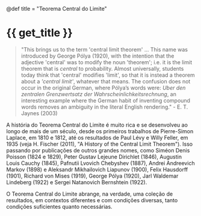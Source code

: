@def title = "Teorema Central do Limite"

# {{ get_title }}

> "This brings us to the term 'central limit theorem' ... This name was introduced by George Pólya (1920), with the intention that the adjective 'central' was to modify the noun 'theorem'; i.e. it is the limit theorem that is *central* to probability. Almost universally, students today think that 'central' modifies 'limit', so that it is instead a theorem about a *'central limit'*, whatever that means. The confusion does not occur in the original German, where Pólya’s words were: *Uber den zentralen Grenzwertsatz der Wahrscheinlichkeitsrechnung*, an interesting example where the German habit of inventing compound words removes an ambiguity in the literal English rendering." -  E. T. Jaynes (2003)

A história do Teorema Central do Limite é muito rica e se desenvolveu ao longo de mais de um século, desde os primeiros trabalhos de Pierre-Simon Laplace, em 1810 e 1812, até os resultados de Paul Lévy e Willy Feller, em 1935 (veja H. Fischer (2011), "A History of the Central Limit Theorem"). Isso passando por publicações de outros grandes nomes, como Siméon Denis Poisson (1824 e 1829), Peter Gustav Lejeune Dirichlet (1846), Augustin Louis Cauchy (1845), Pafnutii Lvovich Chebyshev (1887), Andrei Andreevich Markov (1898) e Aleksandr Mikhailovich Liapunov (1900), Felix Hausdorff (1901), Richard von Mises (1919), George Pólya (1920), Jarl Waldemar Lindeberg (1922) e Sergei Natanovich Bernshtein (1922).

O Teorema Central do Limite abrange, na verdade, uma coleção de resultados, em contextos diferentes e com condições diversas, tanto condições suficientes quanto necessárias.